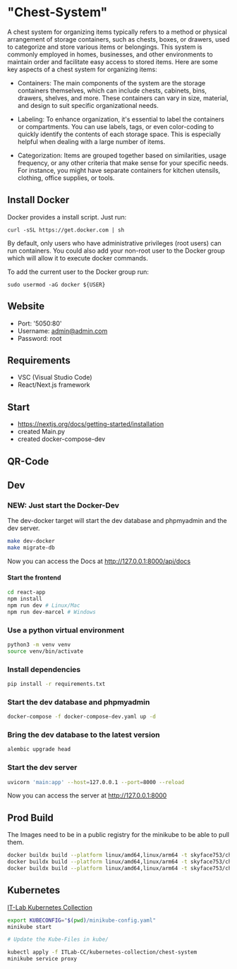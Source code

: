 # "Chest-System"

A chest system for organizing items typically refers to a method or physical arrangement of storage containers, such as chests, boxes, or drawers, used to categorize and store various items or belongings. This system is commonly employed in homes, businesses, and other environments to maintain order and facilitate easy access to stored items. Here are some key aspects of a chest system for organizing items:

- Containers: The main components of the system are the storage containers themselves, which can include chests, cabinets, bins, drawers, shelves, and more. These containers can vary in size, material, and design to suit specific organizational needs.

- Labeling: To enhance organization, it's essential to label the containers or compartments. You can use labels, tags, or even color-coding to quickly identify the contents of each storage space. This is especially helpful when dealing with a large number of items.

- Categorization: Items are grouped together based on similarities, usage frequency, or any other criteria that make sense for your specific needs. For instance, you might have separate containers for kitchen utensils, clothing, office supplies, or tools.

## Install Docker

Docker provides a install script. Just run:

```
curl -sSL https://get.docker.com | sh
```

By default, only users who have administrative privileges (root users) can run containers. You could also add your non-root user to the Docker group which will allow it to execute docker commands.

To add the current user to the Docker group run:

```
sudo usermod -aG docker ${USER}
```

## Website

- Port: '5050:80'
- Username: admin@admin.com
- Password: root

## Requirements

- VSC (Visual Studio Code)
- React/Next.js framework

## Start

- https://nextjs.org/docs/getting-started/installation
- created Main.py
- created docker-compose-dev

## QR-Code

## Dev

### NEW: Just start the Docker-Dev

The dev-docker target will start the dev database and phpmyadmin and the dev server.

```bash
make dev-docker
make migrate-db
```

Now you can access the Docs at http://127.0.0.1:8000/api/docs

#### Start the frontend

```bash
cd react-app
npm install
npm run dev # Linux/Mac
npm run dev-marcel # Windows
```

### Use a python virtual environment

```bash
python3 -m venv venv
source venv/bin/activate
```

### Install dependencies

```bash
pip install -r requirements.txt
```

### Start the dev database and phpmyadmin

```bash
docker-compose -f docker-compose-dev.yaml up -d
```

### Bring the dev database to the latest version

```bash
alembic upgrade head
```

### Start the dev server

```bash
uvicorn 'main:app' --host=127.0.0.1 --port=8000 --reload
```

Now you can access the server at http://127.0.0.1:8000

## Prod Build

The Images need to be in a public registry for the minikube to be able to pull them.

```bash
docker buildx build --platform linux/amd64,linux/arm64 -t skyface753/chest-system-server -f Dockerfile . --push
docker buildx build --platform linux/amd64,linux/arm64 -t skyface753/chest-system-client -f my-app/Dockerfile ./my-app/ --push
docker buildx build --platform linux/amd64,linux/arm64 -t skyface753/chest-system-proxy -f proxy/Dockerfile ./proxy --push
```

## Kubernetes

[IT-Lab Kubernetes Collection](https://github.com/ITLab-CC/kubernetes-collection/tree/main/chest-system)

```bash
export KUBECONFIG="$(pwd)/minikube-config.yaml"
minikube start

# Update the Kube-Files in kube/

kubectl apply -f ITLab-CC/kubernetes-collection/chest-system
minikube service proxy
```
